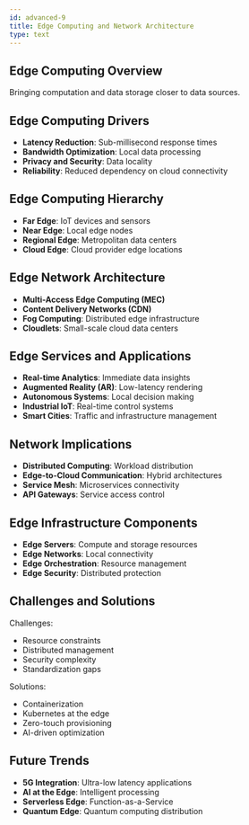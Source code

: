 ```yaml
---
id: advanced-9
title: Edge Computing and Network Architecture
type: text
---
```


## Edge Computing Overview

Bringing computation and data storage closer to data sources.

## Edge Computing Drivers

- **Latency Reduction**: Sub-millisecond response times
- **Bandwidth Optimization**: Local data processing
- **Privacy and Security**: Data locality
- **Reliability**: Reduced dependency on cloud connectivity

## Edge Computing Hierarchy

- **Far Edge**: IoT devices and sensors
- **Near Edge**: Local edge nodes
- **Regional Edge**: Metropolitan data centers
- **Cloud Edge**: Cloud provider edge locations

## Edge Network Architecture

- **Multi-Access Edge Computing (MEC)**
- **Content Delivery Networks (CDN)**
- **Fog Computing**: Distributed edge infrastructure
- **Cloudlets**: Small-scale cloud data centers

## Edge Services and Applications

- **Real-time Analytics**: Immediate data insights
- **Augmented Reality (AR)**: Low-latency rendering
- **Autonomous Systems**: Local decision making
- **Industrial IoT**: Real-time control systems
- **Smart Cities**: Traffic and infrastructure management

## Network Implications

- **Distributed Computing**: Workload distribution
- **Edge-to-Cloud Communication**: Hybrid architectures
- **Service Mesh**: Microservices connectivity
- **API Gateways**: Service access control

## Edge Infrastructure Components

- **Edge Servers**: Compute and storage resources
- **Edge Networks**: Local connectivity
- **Edge Orchestration**: Resource management
- **Edge Security**: Distributed protection

## Challenges and Solutions

Challenges:
- Resource constraints
- Distributed management
- Security complexity
- Standardization gaps

Solutions:
- Containerization
- Kubernetes at the edge
- Zero-touch provisioning
- AI-driven optimization

## Future Trends

- **5G Integration**: Ultra-low latency applications
- **AI at the Edge**: Intelligent processing
- **Serverless Edge**: Function-as-a-Service
- **Quantum Edge**: Quantum computing distribution